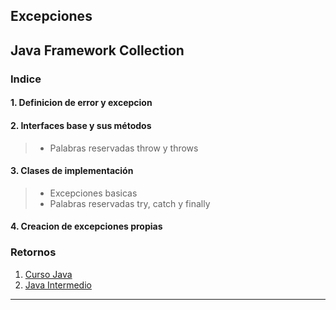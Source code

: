 ## Excepciones

## Java Framework Collection

### Indice

#### 1. Definicion de error y excepcion

#### 2. Interfaces base y sus métodos
>*  Palabras reservadas throw y throws

#### 3. Clases de implementación
>* Excepciones basicas
>* Palabras reservadas try, catch y finally

#### 4. Creacion de excepciones propias

### Retornos
1. [Curso Java](https://github.com/patoba/Curso-Java 'Curso Java')
2. [Java Intermedio](https://github.com/patoba/Curso-Java/tree/master/Java%20Intermedio 'Java Intermedio')
- - - -
